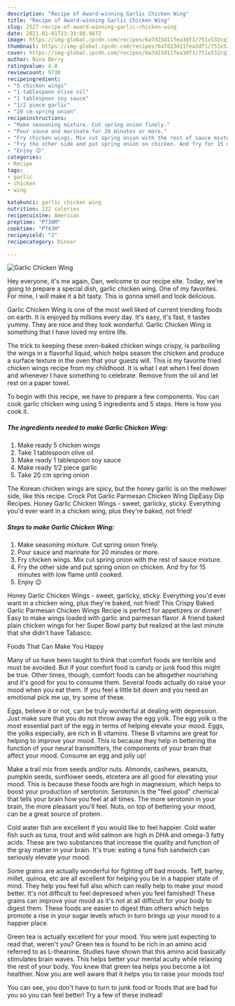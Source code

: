```yaml
---
description: "Recipe of Award-winning Garlic Chicken Wing"
title: "Recipe of Award-winning Garlic Chicken Wing"
slug: 2527-recipe-of-award-winning-garlic-chicken-wing
date: 2021-01-01T23:33:08.987Z
image: https://img-global.cpcdn.com/recipes/6a7d23d11fea3df1/751x532cq70/garlic-chicken-wing-recipe-main-photo.jpg
thumbnail: https://img-global.cpcdn.com/recipes/6a7d23d11fea3df1/751x532cq70/garlic-chicken-wing-recipe-main-photo.jpg
cover: https://img-global.cpcdn.com/recipes/6a7d23d11fea3df1/751x532cq70/garlic-chicken-wing-recipe-main-photo.jpg
author: Nina Berry
ratingvalue: 4.8
reviewcount: 9730
recipeingredient:
- "5 chicken wings"
- "1 tablespoon olive oil"
- "1 tablespoon soy sauce"
- "1/2 piece garlic"
- "20 cm spring onion"
recipeinstructions:
- "Make seasoning mixture. Cut spring onion finely."
- "Pour sauce and marinate for 20 minutes or more."
- "Fry chicken wings. Mix cut spring onion with the rest of sauce mixture."
- "Fry the other side and put spring onion on chicken. And fry for 15 minutes with low flame until cooked."
- "Enjoy 😉"
categories:
- Recipe
tags:
- garlic
- chicken
- wing

katakunci: garlic chicken wing 
nutrition: 222 calories
recipecuisine: American
preptime: "PT30M"
cooktime: "PT43M"
recipeyield: "2"
recipecategory: Dinner

---
```



![Garlic Chicken Wing](https://img-global.cpcdn.com/recipes/6a7d23d11fea3df1/751x532cq70/garlic-chicken-wing-recipe-main-photo.jpg)

Hey everyone, it's me again, Dan, welcome to our recipe site. Today, we're going to prepare a special dish, garlic chicken wing. One of my favorites. For mine, I will make it a bit tasty. This is gonna smell and look delicious.

Garlic Chicken Wing is one of the most well liked of current trending foods on earth. It is enjoyed by millions every day. It's easy, it's fast, it tastes yummy. They are nice and they look wonderful. Garlic Chicken Wing is something that I have loved my entire life.

The trick to keeping these oven-baked chicken wings crispy, is parboiling the wings in a flavorful liquid, which helps season the chicken and produce a surface texture in the oven that your guests will. This is my favorite fried chicken wings recipe from my childhood. It is what I eat when I feel down and whenever I have something to celebrate. Remove from the oil and let rest on a paper towel.


To begin with this recipe, we have to prepare a few components. You can cook garlic chicken wing using 5 ingredients and 5 steps. Here is how you cook it.

<!--inarticleads1-->

##### The ingredients needed to make Garlic Chicken Wing:

1. Make ready 5 chicken wings
1. Take 1 tablespoon olive oil
1. Make ready 1 tablespoon soy sauce
1. Make ready 1/2 piece garlic
1. Take 20 cm spring onion


The Korean chicken wings are spicy, but the honey garlic is on the mellower side, like this recipe. Crock Pot Garlic Parmesan Chicken Wing DipEasy Dip Recipes. Honey Garlic Chicken Wings - sweet, garlicky, sticky. Everything you&#39;d ever want in a chicken wing, plus they&#39;re baked, not fried! 

<!--inarticleads2-->

##### Steps to make Garlic Chicken Wing:

1. Make seasoning mixture. Cut spring onion finely.
1. Pour sauce and marinate for 20 minutes or more.
1. Fry chicken wings. Mix cut spring onion with the rest of sauce mixture.
1. Fry the other side and put spring onion on chicken. And fry for 15 minutes with low flame until cooked.
1. Enjoy 😉


Honey Garlic Chicken Wings - sweet, garlicky, sticky. Everything you&#39;d ever want in a chicken wing, plus they&#39;re baked, not fried! This Crispy Baked Garlic Parmesan Chicken Wings Recipe is perfect for appetizers or dinner! Easy to make wings loaded with garlic and parmesan flavor. A friend baked plain chicken wings for her Super Bowl party but realized at the last minute that she didn&#39;t have Tabasco. 

Foods That Can Make You Happy


Many of us have been taught to think that comfort foods are terrible and must be avoided. But if your comfort food is candy or junk food this might be true. Other times, though, comfort foods can be altogether nourishing and it's good for you to consume them. Several foods actually do raise your mood when you eat them. If you feel a little bit down and you need an emotional pick me up, try some of these.

Eggs, believe it or not, can be truly wonderful at dealing with depression. Just make sure that you do not throw away the egg yolk. The egg yolk is the most essential part of the egg in terms of helping elevate your mood. Eggs, the yolks especially, are rich in B vitamins. These B vitamins are great for helping to improve your mood. This is because they help in bettering the function of your neural transmitters, the components of your brain that affect your mood. Consume an egg and jolly up!

Make a trail mix from seeds and/or nuts. Almonds, cashews, peanuts, pumpkin seeds, sunflower seeds, etcetera are all good for elevating your mood. This is because these foods are high in magnesium, which helps to boost your production of serotonin. Serotonin is the "feel good" chemical that tells your brain how you feel at all times. The more serotonin in your brain, the more pleasant you'll feel. Nuts, on top of bettering your mood, can be a great source of protein.

Cold water fish are excellent if you would like to feel happier. Cold water fish such as tuna, trout and wild salmon are high in DHA and omega-3 fatty acids. These are two substances that increase the quality and function of the gray matter in your brain. It's true: eating a tuna fish sandwich can seriously elevate your mood. 

Some grains are actually wonderful for fighting off bad moods. Teff, barley, millet, quinoa, etc are all excellent for helping you be in a happier state of mind. They help you feel full also which can really help to make your mood better. It's not difficult to feel depressed when you feel famished! These grains can improve your mood as it's not at all difficult for your body to digest them. These foods are easier to digest than others which helps promote a rise in your sugar levels which in turn brings up your mood to a happier place.

Green tea is actually excellent for your mood. You were just expecting to read that, weren't you? Green tea is found to be rich in an amino acid referred to as L-theanine. Studies have shown that this amino acid basically stimulates brain waves. This helps better your mental acuity while relaxing the rest of your body. You knew that green tea helps you become a lot healthier. Now you are well aware that it helps you to raise your moods too!

You can see, you don't have to turn to junk food or foods that are bad for you so you can feel better! Try a few of these instead!

